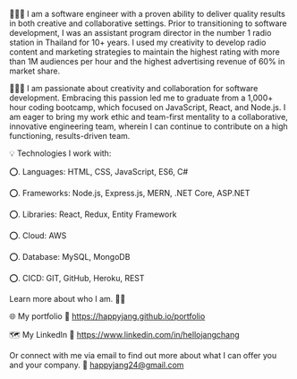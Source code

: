 👩🏻‍💻 I am a software engineer with a proven ability to deliver quality results in both creative and collaborative settings. Prior to transitioning to software development, I was an assistant program director in the number 1 radio station in Thailand for 10+ years. I used my creativity to develop radio content and marketing strategies to maintain the highest rating with more than 1M audiences per hour and the highest advertising revenue of 60% in market share. 

👩🏻‍⌨️ I am passionate about creativity and collaboration for software development. Embracing this passion led me to graduate from a 1,000+ hour coding bootcamp, which focused on JavaScript, React, and Node.js. I am eager to bring my work ethic and team-first mentality to a collaborative, innovative engineering team, wherein I can continue to contribute on a high functioning, results-driven team.

💡  Technologies I work with:

⭕️. Languages: HTML, CSS, JavaScript, ES6, C#

⭕️. Frameworks: Node.js, Express.js, MERN, .NET Core, ASP.NET

⭕️. Libraries: React, Redux, Entity Framework

⭕️. Cloud: AWS

⭕️. Database: MySQL, MongoDB

⭕️. CICD: GIT, GitHub, Heroku, REST

Learn more about who I am. 🙋🏻

🌐 My portfolio 📢 https://happyjang.github.io/portfolio

🗺️ My LinkedIn 📢 https://www.linkedin.com/in/hellojangchang

Or connect with me via email to find out more about what I can offer you and your company.
📩 happyjang24@gmail.com

